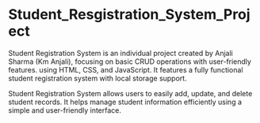 # Student_Resgistration_System_Project

Student Registration System is an individual project created by  Anjali Sharma (Km Anjali), focusing on basic CRUD operations with user-friendly features. using HTML, CSS, and JavaScript. It features a fully functional student registration system with local storage support.

Student Registration System allows users to easily add, update, and delete student records. It helps manage student information efficiently using a simple and user-friendly interface.
